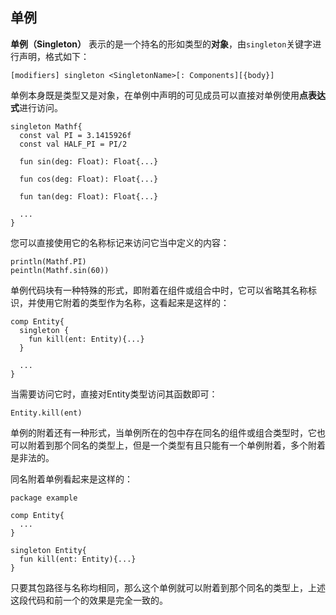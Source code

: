 ## 单例

**单例（Singleton）** 表示的是一个持名的形如类型的**对象**，由`singleton`关键字进行声明，格式如下：

```ecs
[modifiers] singleton <SingletonName>[: Components][{body}]
```

单例本身既是类型又是对象，在单例中声明的可见成员可以直接对单例使用**点表达式**进行访问。

```ecp
singleton Mathf{
  const val PI = 3.1415926f
  const val HALF_PI = PI/2

  fun sin(deg: Float): Float{...}

  fun cos(deg: Float): Float{...}

  fun tan(deg: Float): Float{...}

  ...
}
```

您可以直接使用它的名称标记来访问它当中定义的内容：

```ecs
println(Mathf.PI)
peintln(Mathf.sin(60))
```

单例代码块有一种特殊的形式，即附着在组件或组合中时，它可以省略其名称标识，并使用它附着的类型作为名称，这看起来是这样的：

```ecp
comp Entity{
  singleton {
    fun kill(ent: Entity){...}
  }

  ...
}
```

当需要访问它时，直接对Entity类型访问其函数即可：

```ecs
Entity.kill(ent)
```

单例的附着还有一种形式，当单例所在的包中存在同名的组件或组合类型时，它也可以附着到那个同名的类型上，但是一个类型有且只能有一个单例附着，多个附着是非法的。

同名附着单例看起来是这样的：

```ecs
package example

comp Entity{
  ...
}

singleton Entity{
  fun kill(ent: Entity){...}
}
```

只要其包路径与名称均相同，那么这个单例就可以附着到那个同名的类型上，上述这段代码和前一个的效果是完全一致的。


